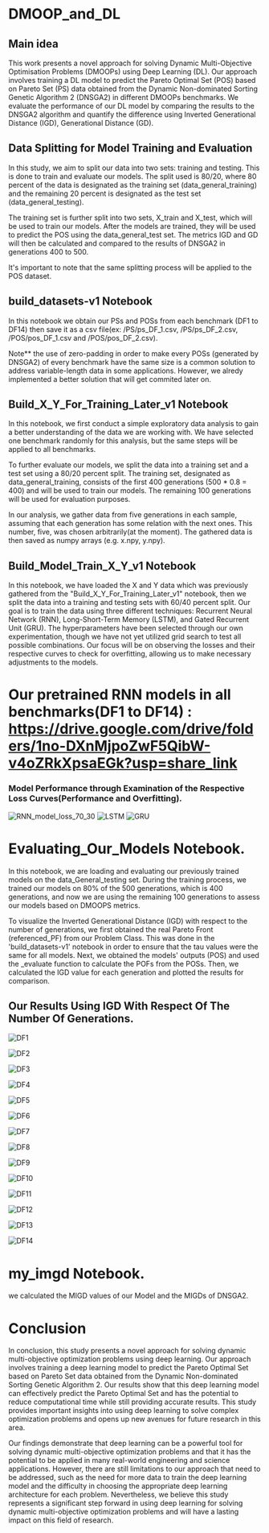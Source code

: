 # DMOOP_and_DL

## Main idea
This work presents a novel approach for solving Dynamic Multi-Objective Optimisation Problems (DMOOPs) using Deep Learning (DL). Our approach involves training a DL model to predict the Pareto Optimal Set (POS) based on Pareto Set (PS) data obtained from the Dynamic Non-dominated Sorting Genetic Algorithm 2 (DNSGA2) in different DMOOPs benchmarks. We evaluate the performance of our DL model by comparing the results to the DNSGA2 algorithm and quantify the difference using Inverted Generational Distance (IGD), Generational Distance (GD).

## Data Splitting for Model Training and Evaluation

In this study, we aim to split our data into two sets: training and testing. This is done to train and evaluate our models. The split used is 80/20, where 80 percent of the data is designated as the training set (data_general_training) and the remaining 20 percent is designated as the test set (data_general_testing).

The training set is further split into two sets, X_train and X_test, which will be used to train our models. After the models are trained, they will be used to predict the POS using the data_general_test set. The metrics IGD and GD will then be calculated and compared to the results of DNSGA2 in generations 400 to 500.

It's important to note that the same splitting process will be applied to the POS dataset.

## build_datasets-v1 Notebook
In this notebook we obtain our PSs and POSs from each benchmark (DF1 to DF14) then save it as a csv file(ex: /PS/ps_DF_1.csv, /PS/ps_DF_2.csv, /POS/pos_DF_1.csv and /POS/pos_DF_2.csv).

Note** the use of zero-padding in order to make every POSs (generated by DNSGA2) of every benchmark have the same size is a common solution to address variable-length data in some applications. However, we alredy implemented a better solution that will get commited later on.

## Build_X_Y_For_Training_Later_v1 Notebook
In this notebook, we first conduct a simple exploratory data analysis to gain a better understanding of the data we are working with. We have selected one benchmark randomly for this analysis, but the same steps will be applied to all benchmarks.

To further evaluate our models, we split the data into a training set and a test set using a 80/20 percent split. The training set, designated as data_general_training, consists of the first 400 generations (500 * 0.8 = 400) and will be used to train our models. The remaining 100 generations will be used for evaluation purposes.

In our analysis, we gather data from five generations in each sample, assuming that each generation has some relation with the next ones. This number, five, was chosen arbitrarily(at the moment). The gathered data is then saved as numpy arrays (e.g. x.npy, y.npy).

## Build_Model_Train_X_Y_v1 Notebook
In this notebook, we have loaded the X and Y data which was previously gathered from the "Build_X_Y_For_Training_Later_v1" notebook, then we split the data into a training and testing sets with 60/40 percent split. Our goal is to train the data using three different techniques: Recurrent Neural Network (RNN), Long-Short-Term Memory (LSTM), and Gated Recurrent Unit (GRU). The hyperparameters have been selected through our own experimentation, though we have not yet utilized grid search to test all possible combinations. Our focus will be on observing the losses and their respective curves to check for overfitting, allowing us to make necessary adjustments to the models.

# Our pretrained RNN models in all benchmarks(DF1 to DF14) : https://drive.google.com/drive/folders/1no-DXnMjpoZwF5QibW-v4oZRkXpsaEGk?usp=share_link

### Model Performance through Examination of the Respective Loss Curves(Performance and Overfitting).

![RNN_model_loss_70_30](https://github.com/ilyesBoukraa/DMOOP_and_DL/blob/main/performance/RNN_model_loss_DF10.png)
![LSTM](https://github.com/ilyesBoukraa/DMOOP_and_DL/blob/main/performance/LSTM_model_loss_60_40_5_gen.png)
![GRU](https://github.com/ilyesBoukraa/DMOOP_and_DL/blob/main/performance/GRU_model_loss_60_40_5_gen.png)

# Evaluating_Our_Models Notebook.
In this notebook, we are loading and evaluating our previously trained models on the data_General_testing set. During the training process, we trained our models on 80% of the 500 generations, which is 400 generations, and now we are using the remaining 100 generations to assess our models based on DMOOPS metrics.

To visualize the Inverted Generational Distance (IGD) with respect to the number of generations, we first obtained the real Pareto Front (referenced_PF) from our Problem Class. This was done in the 'build_datasets-v1' notebook in order to ensure that the tau values were the same for all models. Next, we obtained the models' outputs (POS) and used the _evaluate function to calculate the POFs from the POSs. Then, we calculated the IGD value for each generation and plotted the results for comparison.

## Our Results Using IGD With Respect Of The Number Of Generations.
![DF1](https://github.com/ilyesBoukraa/DMOOP_and_DL/blob/main/performance/dnsga2_vs_model/RNN/Convergence_DNSGA2_vs_RNN_in_DF1.png)

![DF2](https://github.com/ilyesBoukraa/DMOOP_and_DL/blob/main/performance/dnsga2_vs_model/RNN/Convergence_DNSGA2_vs_RNN_in_DF2.png)

![DF3](https://github.com/ilyesBoukraa/DMOOP_and_DL/blob/main/performance/dnsga2_vs_model/RNN/Convergence_DNSGA2_vs_RNN_in_DF3.png)

![DF4](https://github.com/ilyesBoukraa/DMOOP_and_DL/blob/main/performance/dnsga2_vs_model/RNN/Convergence_DNSGA2_vs_RNN_in_DF4.png)

![DF5](https://github.com/ilyesBoukraa/DMOOP_and_DL/blob/main/performance/dnsga2_vs_model/RNN/Convergence_DNSGA2_vs_RNN_in_DF5.png)

![DF6](https://github.com/ilyesBoukraa/DMOOP_and_DL/blob/main/performance/dnsga2_vs_model/RNN/Convergence_DNSGA2_vs_RNN_in_DF6.png)

![DF7](https://github.com/ilyesBoukraa/DMOOP_and_DL/blob/main/performance/dnsga2_vs_model/RNN/Convergence_DNSGA2_vs_RNN_in_DF7.png)

![DF8](https://github.com/ilyesBoukraa/DMOOP_and_DL/blob/main/performance/dnsga2_vs_model/RNN/Convergence_DNSGA2_vs_RNN_in_DF8.png)

![DF9](https://github.com/ilyesBoukraa/DMOOP_and_DL/blob/main/performance/dnsga2_vs_model/RNN/Convergence_DNSGA2_vs_RNN_in_DF9.png)

![DF10](https://github.com/ilyesBoukraa/DMOOP_and_DL/blob/main/performance/dnsga2_vs_model/RNN/Convergence_DNSGA2_vs_RNN_in_DF10.png)

![DF11](https://github.com/ilyesBoukraa/DMOOP_and_DL/blob/main/performance/dnsga2_vs_model/RNN/Convergence_DNSGA2_vs_RNN_in_DF11.png)

![DF12](https://github.com/ilyesBoukraa/DMOOP_and_DL/blob/main/performance/dnsga2_vs_model/RNN/Convergence_DNSGA2_vs_RNN_in_DF12.png)

![DF13](https://github.com/ilyesBoukraa/DMOOP_and_DL/blob/main/performance/dnsga2_vs_model/RNN/Convergence_DNSGA2_vs_RNN_in_DF13.png)

![DF14](https://github.com/ilyesBoukraa/DMOOP_and_DL/blob/main/performance/dnsga2_vs_model/RNN/Convergence_DNSGA2_vs_RNN_in_DF14.png)



# my_imgd Notebook.
we calculated the MIGD values of our Model and the MIGDs of DNSGA2. 


# Conclusion
In conclusion, this study presents a novel approach for solving dynamic multi-objective optimization problems using deep learning. Our approach involves training a deep learning model to predict the Pareto Optimal Set based on Pareto Set data obtained from the Dynamic Non-dominated Sorting Genetic Algorithm 2. Our results show that this deep learning model can effectively predict the Pareto Optimal Set and has the potential to reduce computational time while still providing accurate results. This study provides important insights into using deep learning to solve complex optimization problems and opens up new avenues for future research in this area.

Our findings demonstrate that deep learning can be a powerful tool for solving dynamic multi-objective optimization problems and that it has the potential to be applied in many real-world engineering and science applications. However, there are still limitations to our approach that need to be addressed, such as the need for more data to train the deep learning model and the difficulty in choosing the appropriate deep learning architecture for each problem. Nevertheless, we believe this study represents a significant step forward in using deep learning for solving dynamic multi-objective optimization problems and will have a lasting impact on this field of research.
